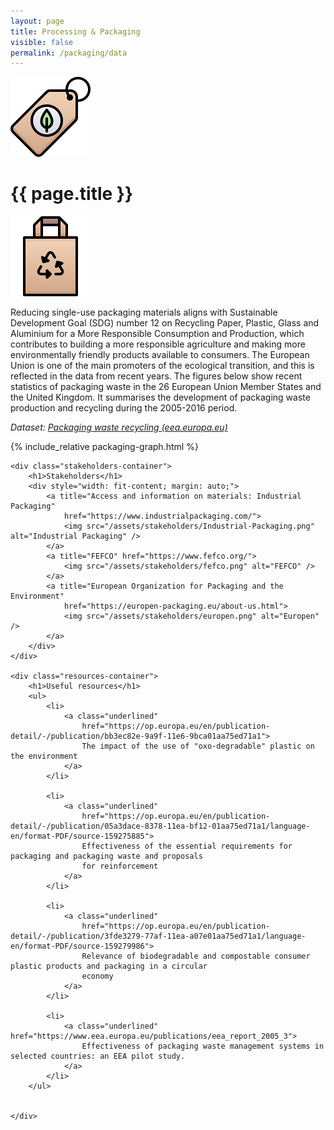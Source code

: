 ```yaml
---
layout: page
title: Processing & Packaging
visible: false
permalink: /packaging/data
---
```


<div>
	<div class="centered-title" onclick="location.href='/packaging'" style="cursor: pointer;">
		<img src="/assets/icons/DrawKit-Ecology/Color/Eco Tag.svg">
		<h1>{{ page.title }}</h1>
		<img src="/assets/icons/DrawKit-Ecology/Color/Paper bag.svg">
	</div>
	<div class="flex-container">
		<p>
			Reducing single-use packaging materials aligns with Sustainable Development Goal (SDG)
			number 12 on Recycling Paper, Plastic, Glass and Aluminium for a More Responsible
			Consumption and Production, which contributes to building a more responsible agriculture and
			making more environmentally friendly products available to consumers. The European Union is
			one of the main promoters of the ecological transition, and this is reflected in the data from
			recent years. The figures below show recent statistics of <span class="highlighted">packaging waste in the
				26 European Union Member States and the United Kingdom</span>. It summarises the development of
			packaging waste production and recycling during the 2005-2016 period.
		</p>
		<p style="font-style: italic;">
			<span>Dataset:
				<a class="underlined"
					href="https://www.eea.europa.eu/data-and-maps/daviz/sds/packaging-waste-recycling-2/@@view">Packaging
					waste recycling (eea.europa.eu)</a>
			</span>
		</p>
	</div>
	<div style="max-width: 57rem; margin: auto">
		{% include_relative packaging-graph.html %}
	</div>

	<div class="stakeholders-container">
		<h1>Stakeholders</h1>
		<div style="width: fit-content; margin: auto;">
			<a title="Access and information on materials: Industrial Packaging"
				href="https://www.industrialpackaging.com/">
				<img src="/assets/stakeholders/Industrial-Packaging.png" alt="Industrial Packaging" />
			</a>
			<a title="FEFCO" href="https://www.fefco.org/">
				<img src="/assets/stakeholders/fefco.png" alt="FEFCO" />
			</a>
			<a title="European Organization for Packaging and the Environment"
				href="https://europen-packaging.eu/about-us.html">
				<img src="/assets/stakeholders/europen.png" alt="Europen" />
			</a>
		</div>
	</div>

	<div class="resources-container">
		<h1>Useful resources</h1>
		<ul>
			<li>
				<a class="underlined"
					href="https://op.europa.eu/en/publication-detail/-/publication/bb3ec82e-9a9f-11e6-9bca01aa75ed71a1">
					The impact of the use of "oxo-degradable" plastic on the environment
				</a>
			</li>

			<li>
				<a class="underlined"
					href="https://op.europa.eu/en/publication-detail/-/publication/05a3dace-8378-11ea-bf12-01aa75ed71a1/language-en/format-PDF/source-159275885">
					Effectiveness of the essential requirements for packaging and packaging waste and proposals
					for reinforcement
				</a>
			</li>

			<li>
				<a class="underlined"
					href="https://op.europa.eu/en/publication-detail/-/publication/3fde3279-77af-11ea-a07e01aa75ed71a1/language-en/format-PDF/source-159279986">
					Relevance of biodegradable and compostable consumer plastic products and packaging in a circular
					economy
				</a>
			</li>

			<li>
				<a class="underlined" href="https://www.eea.europa.eu/publications/eea_report_2005_3">
					Effectiveness of packaging waste management systems in selected countries: an EEA pilot study.
				</a>
			</li>
		</ul>


	</div>
</div>